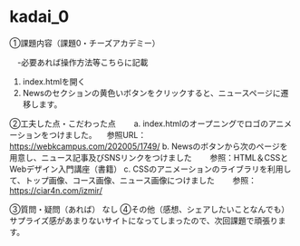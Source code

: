 # kadai_0
①課題内容（課題0・チーズアカデミー）

　-必要あれば操作方法等こちらに記載
 1. index.htmlを開く
 2. Newsのセクションの黄色いボタンをクリックすると、ニュースページに遷移します。
 
②工夫した点・こだわった点
　　a. index.htmlのオープニングでロゴのアニメーションをつけました。
  　参照URL：https://webkcampus.com/202005/1749/
 b. Newsのボタンから次のページを用意し、ニュース記事及びSNSリンクをつけました
 　　参照：HTML＆CSSとWebデザイン入門講座（書籍）
 c. CSSのアニメーションのライブラリを利用して、トップ画像、コース画像、ニュース画像につけました
 　　参照：https://ciar4n.com/izmir/

③質問・疑問（あれば）
なし
④その他（感想、シェアしたいことなんでも）
サプライズ感があまりないサイトになってしまったので、次回課題で頑張ります。

